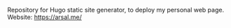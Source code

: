 Repository for Hugo static site generator, to deploy my personal web page. Website: https://arsal.me/

